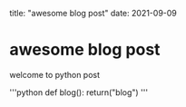 title: "awesome blog post"
date: 2021-09-09

# awesome blog post

welcome to python post

'''python
def blog():
    return("blog")
'''
